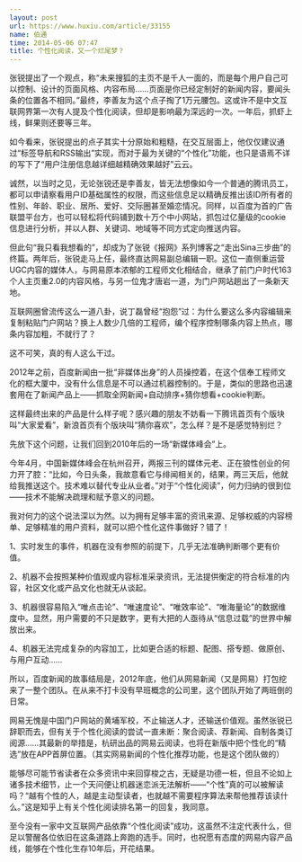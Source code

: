 ```yaml
---
layout: post
url: https://www.huxiu.com/article/33155
name: 伯通
time: 2014-05-06 07:47
title: 个性化阅读，又一个烂尾梦？
---
```

张锐提出了一个观点，称“未来搜狐的主页不是千人一面的，而是每个用户自己可以控制、设计的页面风格、内容布局……页面是你已经定制好的新闻内容，要闻头条的位置各不相同。”最终，李善友为这个点子掏了1万元腰包。这或许不是中文互联网界第一次有人提及个性化阅读，但却是影响最为深远的一次。一年后，抓虾上线，鲜果则还要等三年。

如今看来，张锐提出的点子其实十分原始和粗糙，在交互层面上，他仅仅建议通过“标签导航和RSS输出”实现，而对于最为关键的“个性化”功能，也只是语焉不详的写下了“用户注册信息越详细越精确效果越好”云云。

诚然，以当时之见，无论张锐还是李善友，皆无法想像如今一个普通的腾讯员工，都可以申请察看用户ID基础属性的权限，而这些信息足以精确反推出该ID所有者的性别、年龄、职业、居所、爱好、交际圈甚至婚恋情况。同样，以百度为首的广告联盟平台方，也可以轻松将代码铺到数十万个中小网站，抓包过亿量级的cookie信息进行分析，并以人群、关键词、地域等不同方式定向推送内容。

但此句“我只看我想看的”，却成为了张锐《报网》系列博客之“走出Sina三步曲”的终篇。两年后，张锐走马上任，最终直达网易副总编辑一职。这位一直侧重运营UGC内容的媒体人，与网易原本浓郁的工程师文化相结合，继承了前门户时代163个人主页重2.0的内容风格，与另一位鬼才唐岩一道，为门户网站趟出了一条新天地。

互联网圈曾流传这么一道八卦，说丁磊曾经“抱怨”过：为什么要这么多内容编辑来复制粘贴门户网站？换上人数少几倍的工程师，编个程序控制哪条内容上热点，哪条内容加粗，不就行了？

这不可笑，真的有人这么干过。

2012年之前，百度新闻由一批“非媒体出身”的人员操控着，在这个信奉工程师文化的框大厦中，没有什么信息是不可以通过机器控制的。于是，类似的思路也迅速套用在了新闻产品上——抓取全网新闻+自动排序+猜你想看+cookie判断。

这样最终出来的产品是什么样子呢？感兴趣的朋友不妨看一下腾讯首页有个版块叫“大家爱看”，新浪首页有个版块叫“猜你喜欢”，怎么样？是不是感觉特别烂？

先放下这个问题，让我们回到2010年后的一场“新媒体峰会”上。

今年4月，中国新媒体峰会在杭州召开，两报三刊的媒体元老、正在狼性创业的何力开了腔：“比如，今日头条，我故意看它与绯闻相关的，结果，两三天后，他就给我推送这个。技术难以替代专业从业者。”对于“个性化阅读”，何力归纳的很到位——技术不能解决疏理和赋予意义的问题。

我对何力的这个说法深以为然。以为拥有足够丰富的资讯来源、足够权威的内容榜单、足够精准的用户资料，就可以把个性化这件事做好？错了！

1、实时发生的事件，机器在没有参照的前提下，几乎无法准确判断哪个更有价值。

2、机器不会按照某种价值观或内容标准采录资讯，无法提供衡定的符合标准的内容，社区文化或产品文化也就无从谈起。

3、机器很容易陷入“唯点击论”、“唯速度论”、“唯效率论”、“唯海量论”的数据维度中。显然，用户需要的不只是数字，更有大把的人亟待从“信息过载”的世界中解放出来。

4、机器无法完成复杂的内容加工，比如更合适的标题、配图、搭专题、做原创、与用户互动……

所以，百度新闻的故事结局是，2012年底，他们从网易新闻（又是网易）打包挖来了一整个团队。在从来不打卡没有早班概念的公司里，这个团队开始了两班倒的日常。

网易无愧是中国门户网站的黄埔军校，不止输送人才，还输送价值观。虽然张锐已辞职而去，但有关于个性化阅读的尝试一直未断：聚合阅读、荐新闻、自制各类订阅源……其最新的举措是，杭研出品的网易云阅读，也将在新版中把个性化的“精选”放在APP首屏位置。（其实网易新闻的个性化推荐功能，也是这个团队做的）

能够尽可能节省读者在众多资讯中来回穿梭之古，无疑是功德一桩，但且不论如上诸多技术细节，止一个天问便让机器迷恋派无法解析——“个性”真的可以被解读吗？“越有个性的人，越是主动型读者，也就越不需要程序算法来帮他推荐该读什么。”这是知乎上有关个性化阅读排名第一的回复，我同意。

至今没有一家中文互联网产品依靠“个性化阅读”成功，这虽然不注定代表什么，但足以警醒各位依旧在这条道路上奔跑的选手。同时，也祝愿有态度的网易内容产品线，能够在个性化生存10年后，开花结果。

